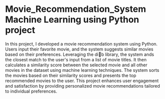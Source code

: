 # Movie_Recommendation_System Machine Learning using Python project

In this project, I developed a movie recommendation system using Python. Users input their favorite movie, and the system suggests similar movies based on their preferences. Leveraging the dib library, the system ands the closest match to the user's input from a list of movie titles. It then calculates a similarity score between the selected movie and all other movies in the dataset using machine learning techniques. The system sorts the movies based on their similarity scores and presents the top recommended movies to the user. This project enhances user engagement and satisfaction by providing personalized movie recommendations tailored to individual preferences.
